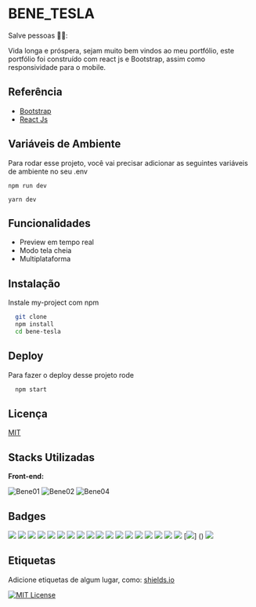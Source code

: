 # BENE_TESLA
Salve pessoas 🐱‍👤:

Vida longa e próspera, sejam muito bem vindos ao meu portfólio, este portfólio foi construído com react js e Bootstrap, assim como responsividade para o mobile.


## Referência

 - [Bootstrap](https://getbootstrap.com/)
 - [React Js](https://reactjs.org/)


## Variáveis de Ambiente

Para rodar esse projeto, você vai precisar adicionar as seguintes variáveis de ambiente no seu .env

`npm run dev`

`yarn dev`


## Funcionalidades

- Preview em tempo real
- Modo tela cheia
- Multiplataforma


## Instalação

Instale my-project com npm

```bash
  git clone
  npm install
  cd bene-tesla
```
## Deploy

Para fazer o deploy desse projeto rode

```bash
  npm start
```
    
## Licença

[MIT](https://choosealicense.com/licenses/mit/)


## Stacks Utilizadas
**Front-end:**


![Bene01](https://img.shields.io/badge/React-20232A?style=for-the-badge&logo=react&logoColor=61DAFB)
![Bene02](https://img.shields.io/badge/npm-CB3837?style=for-the-badge&logo=npm&logoColor=white)
![Bene04](https://img.shields.io/badge/JavaScript-323330?style=for-the-badge&logo=javascript&logoColor=F7DF1E)

## Badges

[![](https://badgen.net/github/release/benetesla/Portifolio)]() [![](https://badgen.net/github/tag/benetesla/Portifolio)]() [![](https://badgen.net/github/status/benetesla/Portifolio)]() [![](https://badgen.net/github/stars/benetesla/Portifolio)]() [![](https://badgen.net/github/issues/benetesla/Portifolio)]() [![](https://badgen.net/github/open-issues/benetesla/Portifolio)]() [![](https://badgen.net/github/closed-issues/benetesla/Portifolio)]() [![](https://badgen.net/github/label-issues/benetesla/Portifolio/help-wanted/open)]() [![](https://badgen.net/github/prs/benetesla/Portifolio)]() [![](https://badgen.net/github/open-prs/benetesla/Portifolio)]() [![](https://badgen.net/github/closed-prs/benetesla/Portifolio)]() [![](https://badgen.net/github/merged-prs/benetesla/Portifolio)]() [![](https://badgen.net/github/commits/benetesla/Portifolio)]() [![](https://badgen.net/github/last-commit/benetesla/Portifolio)]() [![](https://badgen.net/github/branches/benetesla/Portifolio)]() [![](https://badgen.net/github/releases/benetesla/Portifolio)]() [![](https://badgen.net/github/tags/benetesla/Portifolio)]() [![](https://badgen.net/github/license/benetesla/Portifolio)]() [![](https://badgen.net/github/contributors/benetesla/Portifolio)]
() [![](https://badgen.net/github/dependents-pkg/benetesla/Portifolio)]() 



## Etiquetas

Adicione etiquetas de algum lugar, como: [shields.io](https://shields.io/)

[![MIT License](https://img.shields.io/badge/License-MIT-green.svg)](https://choosealicense.com/licenses/mit/)

